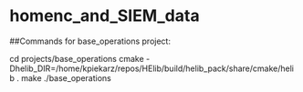 # homenc_and_SIEM_data

##Commands for base_operations project:

cd projects/base_operations
cmake -Dhelib_DIR=/home/kpiekarz/repos/HElib/build/helib_pack/share/cmake/helib .
make
./base_operations